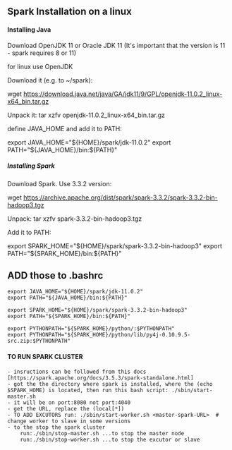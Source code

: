 ## Spark Installation on a linux 

#### Installing Java
Download OpenJDK 11 or Oracle JDK 11 (It's important that the version is 11 - spark requires 8 or 11)

for linux use OpenJDK

Download it (e.g. to ~/spark):

wget https://download.java.net/java/GA/jdk11/9/GPL/openjdk-11.0.2_linux-x64_bin.tar.gz

Unpack it:
tar xzfv openjdk-11.0.2_linux-x64_bin.tar.gz

define JAVA_HOME and add it to PATH:

export JAVA_HOME="${HOME}/spark/jdk-11.0.2" 
export PATH="${JAVA_HOME}/bin:${PATH}" 


##### Installing Spark
Download Spark. Use 3.3.2 version:

wget https://archive.apache.org/dist/spark/spark-3.3.2/spark-3.3.2-bin-hadoop3.tgz

Unpack:
tar xzfv spark-3.3.2-bin-hadoop3.tgz

Add it to PATH:

export SPARK_HOME="${HOME}/spark/spark-3.3.2-bin-hadoop3" 
export PATH="${SPARK_HOME}/bin:${PATH}" 

## ADD those to .bashrc 
```
export JAVA_HOME="${HOME}/spark/jdk-11.0.2"
export PATH="${JAVA_HOME}/bin:${PATH}"

export SPARK_HOME="${HOME}/spark/spark-3.3.2-bin-hadoop3"
export PATH="${SPARK_HOME}/bin:${PATH}"

export PYTHONPATH="${SPARK_HOME}/python/:$PYTHONPATH"
export PYTHONPATH="${SPARK_HOME}/python/lib/py4j-0.10.9.5-src.zip:$PYTHONPATH"
```

#### TO RUN SPARK CLUSTER 
```
- insructions can be followed from this docs [https://spark.apache.org/docs/3.5.3/spark-standalone.html]
- got the the directory where spark is installed, where the (echo $SPARK_HOME) is located, then run this bash script: ./sbin/start-master.sh
- it will be on port:8080 not port:4040
- get the URL, replace the (local[*])
- TO ADD EXCUTORS run: ./sbin/start-worker.sh <master-spark-URL>  # change worker to slave in some versions
- to the stop the spark cluster
    run:./sbin/stop-master.sh ...to stop the master node
    run:./sbin/stop-worker.sh ...to stop the excutor or slave
```